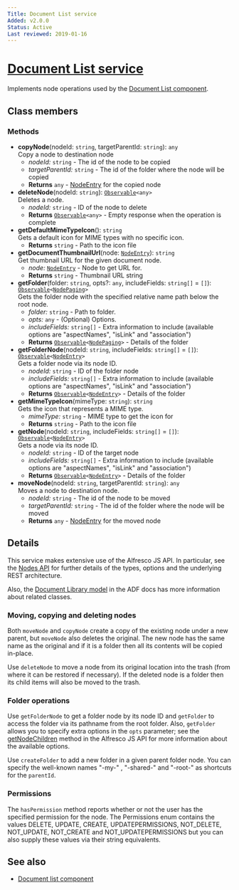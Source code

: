 ```yaml
---
Title: Document List service
Added: v2.0.0
Status: Active
Last reviewed: 2019-01-16
---
```


# [Document List service](../../lib/content-services/document-list/services/document-list.service.ts "Defined in document-list.service.ts")

Implements node operations used by the [Document List component](../content-services/document-list.component.md).

## Class members

### Methods

-   **copyNode**(nodeId: `string`, targetParentId: `string`): `any`<br/>
    Copy a node to destination node
    -   _nodeId:_ `string`  - The id of the node to be copied
    -   _targetParentId:_ `string`  - The id of the folder where the node will be copied
    -   **Returns** `any` - [NodeEntry](https://github.com/Alfresco/alfresco-js-api/blob/master/src/alfresco-core-rest-api/docs/NodeEntry.md) for the copied node
-   **deleteNode**(nodeId: `string`): [`Observable`](http://reactivex.io/documentation/observable.html)`<any>`<br/>
    Deletes a node.
    -   _nodeId:_ `string`  - ID of the node to delete
    -   **Returns** [`Observable`](http://reactivex.io/documentation/observable.html)`<any>` - Empty response when the operation is complete
-   **getDefaultMimeTypeIcon**(): `string`<br/>
    Gets a default icon for MIME types with no specific icon.
    -   **Returns** `string` - Path to the icon file
-   **getDocumentThumbnailUrl**(node: [`NodeEntry`](https://github.com/Alfresco/alfresco-js-api/blob/master/src/alfresco-core-rest-api/docs/NodeEntry.md)): `string`<br/>
    Get thumbnail URL for the given document node.
    -   _node:_ [`NodeEntry`](https://github.com/Alfresco/alfresco-js-api/blob/master/src/alfresco-core-rest-api/docs/NodeEntry.md)  - Node to get URL for.
    -   **Returns** `string` - Thumbnail URL string
-   **getFolder**(folder: `string`, opts?: `any`, includeFields: `string[]` = `[]`): [`Observable`](http://reactivex.io/documentation/observable.html)`<`[`NodePaging`](../../lib/content-services/document-list/models/document-library.model.ts)`>`<br/>
    Gets the folder node with the specified relative name path below the root node.
    -   _folder:_ `string`  - Path to folder.
    -   _opts:_ `any`  - (Optional) Options.
    -   _includeFields:_ `string[]`  - Extra information to include (available options are "aspectNames", "isLink" and "association")
    -   **Returns** [`Observable`](http://reactivex.io/documentation/observable.html)`<`[`NodePaging`](../../lib/content-services/document-list/models/document-library.model.ts)`>` - Details of the folder
-   **getFolderNode**(nodeId: `string`, includeFields: `string[]` = `[]`): [`Observable`](http://reactivex.io/documentation/observable.html)`<`[`NodeEntry`](https://github.com/Alfresco/alfresco-js-api/blob/master/src/alfresco-core-rest-api/docs/NodeEntry.md)`>`<br/>
    Gets a folder node via its node ID.
    -   _nodeId:_ `string`  - ID of the folder node
    -   _includeFields:_ `string[]`  - Extra information to include (available options are "aspectNames", "isLink" and "association")
    -   **Returns** [`Observable`](http://reactivex.io/documentation/observable.html)`<`[`NodeEntry`](https://github.com/Alfresco/alfresco-js-api/blob/master/src/alfresco-core-rest-api/docs/NodeEntry.md)`>` - Details of the folder
-   **getMimeTypeIcon**(mimeType: `string`): `string`<br/>
    Gets the icon that represents a MIME type.
    -   _mimeType:_ `string`  - MIME type to get the icon for
    -   **Returns** `string` - Path to the icon file
-   **getNode**(nodeId: `string`, includeFields: `string[]` = `[]`): [`Observable`](http://reactivex.io/documentation/observable.html)`<`[`NodeEntry`](https://github.com/Alfresco/alfresco-js-api/blob/master/src/alfresco-core-rest-api/docs/NodeEntry.md)`>`<br/>
    Gets a node via its node ID.
    -   _nodeId:_ `string`  - ID of the target node
    -   _includeFields:_ `string[]`  - Extra information to include (available options are "aspectNames", "isLink" and "association")
    -   **Returns** [`Observable`](http://reactivex.io/documentation/observable.html)`<`[`NodeEntry`](https://github.com/Alfresco/alfresco-js-api/blob/master/src/alfresco-core-rest-api/docs/NodeEntry.md)`>` - Details of the folder
-   **moveNode**(nodeId: `string`, targetParentId: `string`): `any`<br/>
    Moves a node to destination node.
    -   _nodeId:_ `string`  - The id of the node to be moved
    -   _targetParentId:_ `string`  - The id of the folder where the node will be moved
    -   **Returns** `any` - [NodeEntry](https://github.com/Alfresco/alfresco-js-api/blob/master/src/alfresco-core-rest-api/docs/NodeEntry.md) for the moved node

## Details

This service makes extensive use of the Alfresco JS API. In particular,
see the
[Nodes API](https://github.com/Alfresco/alfresco-js-api/blob/master/src/alfresco-core-rest-api/docs/NodesApi.md#getNodeChildren)
for further details of the types, options and the underlying REST architecture.

Also, the [Document Library model](document-library.model.md) in the ADF docs has
more information about related classes.

### Moving, copying and deleting nodes

Both `moveNode` and `copyNode` create a copy of the existing node under a new
parent, but `moveNode` also deletes the original. The new node has the same
name as the original and if it is a folder then all its contents will be copied
in-place.

Use `deleteNode` to move a node from its original location into the trash (from
where it can be restored if necessary). If the deleted node is a folder then its
child items will also be moved to the trash.

### Folder operations

Use `getFolderNode` to get a folder node by its node ID and `getFolder` to access
the folder via its pathname from the root folder. Also, `getFolder` allows you to
specify extra options in the `opts` parameter; see the
[getNodeChildren](https://github.com/Alfresco/alfresco-js-api/blob/master/src/alfresco-core-rest-api/docs/NodesApi.md#getNodeChildren)
method in the Alfresco JS API for more information about the available options.

Use `createFolder` to add a new folder in a given parent folder node. You can
specify the well-known names "-my-" , "-shared-" and "-root-" as shortcuts for
the `parentId`.

### Permissions

The `hasPermission` method reports whether or not the user has the specified permission for the
node. The Permissions enum contains the values DELETE, UPDATE, CREATE, UPDATEPERMISSIONS, NOT_DELETE, NOT_UPDATE, NOT_CREATE and NOT_UPDATEPERMISSIONS but you can also supply these
values via their string equivalents.

## See also

-   [Document list component](document-list.component.md)
